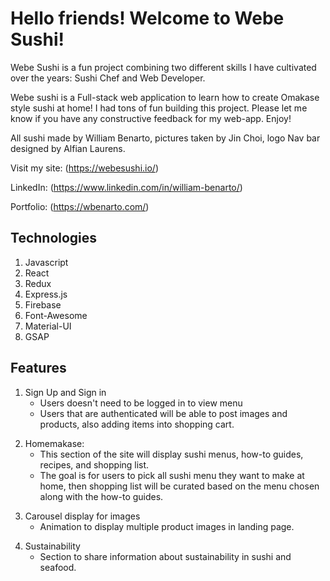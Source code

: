 
# Hello friends! Welcome to Webe Sushi! 
Webe Sushi is a fun project combining two different skills I have cultivated over the years: Sushi Chef and Web Developer.

Webe sushi is a Full-stack web application to learn how to create Omakase style sushi at home! I had tons of fun building this project. Please let me know if you have any constructive feedback for my web-app. Enjoy! 

All sushi made by William Benarto, pictures taken by Jin Choi, logo Nav bar designed by Alfian Laurens. 

Visit my site: (https://webesushi.io/)

LinkedIn: (https://www.linkedin.com/in/william-benarto/)

Portfolio: (https://wbenarto.com/)


<!-- ![https://polar-cliffs-38995.herokuapp.com/](/client/src/components/images/ss.png) -->

## Technologies
1. Javascript
2. React
3. Redux  
4. Express.js
5. Firebase
6. Font-Awesome
7. Material-UI
8. GSAP

## Features
1. Sign Up and Sign in 
    * Users doesn't need to be logged in to view menu 
    * Users that are authenticated will be able to post images and products, also adding items into shopping cart. 
<!--     ![](/client/src/components/images/signup.png)
    ![](/client/src/components/images/login.png) -->
2. Homemakase:
    * This section of the site will display sushi menus, how-to guides, recipes, and shopping list. 
    * The goal is for users to pick all sushi menu they want to make at home, then shopping list will be curated based on the menu chosen along with the how-to guides.
<!--     ![](/client/src/components/images/upload.png) -->
3. Carousel display for images
    * Animation to display multiple product images in landing page. 
<!--     ![](/client/src/components/images/carousel.png) -->
4. Sustainability
    * Section to share information about sustainability in sushi and seafood.
<!--     ![](/client/src/components/images/ss2.png) -->
